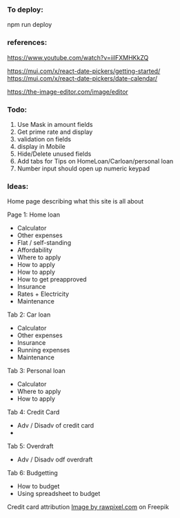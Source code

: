 ### To deploy:

npm run deploy

### references:

https://www.youtube.com/watch?v=iilFXMHKkZQ

https://mui.com/x/react-date-pickers/getting-started/
https://mui.com/x/react-date-pickers/date-calendar/

https://the-image-editor.com/image/editor

### Todo:

1. Use Mask in amount fields
2. Get prime rate and display
3. validation on fields
4. display in Mobile
5. Hide/Delete unused fields
6. Add tabs for Tips on HomeLoan/Carloan/personal loan
7. Number input should open up numeric keypad

### Ideas:

Home page describing what this site is all about

Page 1: Home loan

-   Calculator
-   Other expenses
-   Flat / self-standing
-   Affordability
-   Where to apply
-   How to apply
-   How to apply
-   How to get preapproved
-   Insurance
-   Rates + Electricity
-   Maintenance

Tab 2: Car loan

-   Calculator
-   Other expenses
-   Insurance
-   Running expenses
-   Maintenance

Tab 3: Personal loan

-   Calculator
-   Where to apply
-   How to apply

Tab 4: Credit Card

-   Adv / Disadv of credit card
-

Tab 5: Overdraft

-   Adv / Disadv odf overdraft

Tab 6: Budgetting

-   How to budget
-   Using spreadsheet to budget

Credit card attribution
<a href="https://www.freepik.com/free-vector/people-shopping-with-credit-card_3226184.htm#query=credit%20card%20cartoon&position=23&from_view=keyword&track=ais">Image by rawpixel.com</a> on Freepik
